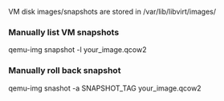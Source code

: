 VM disk images/snapshots are stored in /var/lib/libvirt/images/

### Manually list VM snapshots
qemu-img snapshot -l your_image.qcow2

### Manually roll back snapshot
qemu-img snashot -a SNAPSHOT_TAG your_image.qcow2
